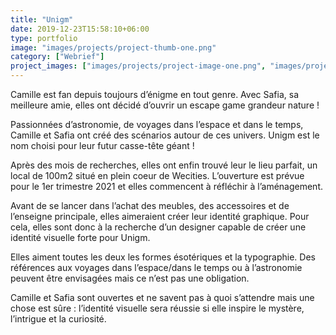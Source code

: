 ```yaml
---
title: "Unigm"
date: 2019-12-23T15:58:10+06:00
type: portfolio
image: "images/projects/project-thumb-one.png"
category: ["Webrief"]
project_images: ["images/projects/project-image-one.png", "images/projects/project-image-two.png"]
---
```


Camille est fan depuis toujours d’énigme en tout genre. Avec Safia, sa meilleure amie, elles ont décidé d’ouvrir un escape game grandeur nature !

Passionnées d’astronomie, de voyages dans l’espace et dans le temps, Camille et Safia ont créé des scénarios autour de ces univers. Unigm est le nom choisi pour leur futur casse-tête géant !

Après des mois de recherches, elles ont enfin trouvé leur le lieu parfait, un local de 100m2 situé en plein coeur de Wecities. L’ouverture est prévue pour le 1er trimestre 2021 et elles commencent à réfléchir à l’aménagement.

Avant de se lancer dans l’achat des meubles, des accessoires et de l’enseigne principale, elles aimeraient créer leur identité graphique. Pour cela, elles sont donc à la recherche d’un designer capable de créer une identité visuelle forte pour Unigm.

Elles aiment toutes les deux les formes ésotériques et la typographie. Des références aux voyages dans l’espace/dans le temps ou à l’astronomie peuvent être envisagées mais ce n’est pas une obligation.

Camille et Safia sont ouvertes et ne savent pas à quoi s’attendre mais une chose est sûre : l’identité visuelle sera réussie si elle inspire le mystère, l’intrigue et la curiosité.    
